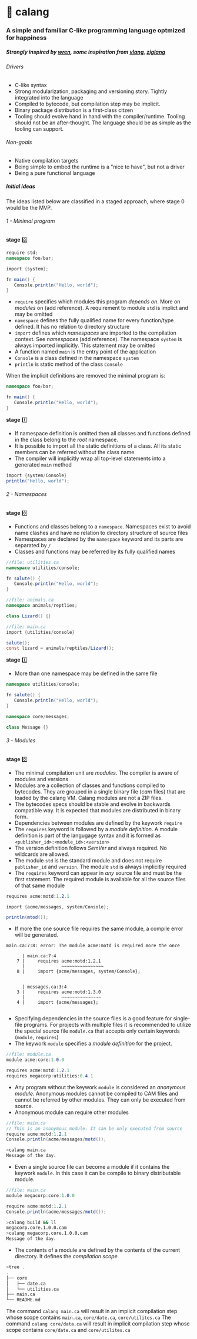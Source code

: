 # :lizard: calang

### A simple and familiar C-like programming language optmized for happiness 

##### Strongly inspired by [wren](https://wren.io), some inspiration from [vlang](https://vlang.io/), [ziglang](https://ziglang.io)

###### Drivers

- C-like syntax
- Strong modularization, packaging and versioning story. Tightly integrated into the language
- Compiled to bytecode, but compilation step may be implicit. 
- Binary package distribution is a first-class citzen
- Tooling should evolve hand in hand with the compiler/runtime. Tooling should not be an after-thought. The language should be as simple as the tooling can support.

###### Non-goals

- Native compilation targets
- Being simple to embed the runtime is a "nice to have", but not a driver
- Being a pure functional language

##### Initial ideas

The ideas listed below are classified in a staged approach, where stage 0 would be the MVP. 

###### 1 - Minimal program 

**stage** :zero:
```c#
require std;
namespace foo/bar;

import {system};

fn main() {
   Console.println("Hello, world");
}

```

- `require` specifies which modules this program *depends on*. More on _modules_ on (add reference). A requirement to module `std` is implict and may be omitted
- `namespace` defines the fully qualified name for every function/type defined. It has no relation to directory structure
- `import` defines which _namespaces_ are imported to the compilation context. See _namespaces_ (add reference). The namespace `system` is always imported implicitly. This statement may be omitted
- A function named `main` is the entry point of the application
- `Console` is a class defined in the namespace `system`
- `println` is static method of the class `Console`

When the implicit definitions are removed the minimal program is:

```c#
namespace foo/bar;

fn main() {
   Console.println("Hello, world");
}

```

**stage** :one:

- If namespace definition is omitted then all classes and functions defined in the class belong to the _root_ namespace.
- It is possible to import all the static definitions of a class. All its static members can be referred without the class name
- The compiler will implicitly wrap all top-level statements into a generated `main` method

```c#
import {system/Console}
println("Hello, world");
```

###### 2 - Namespaces

**stage** :zero:

- Functions and classes belong to a `namespace`. Namespaces exist to avoid name clashes and have no relation to directory structure of source files
- Namespaces are declared by the `namespace` keyword and its parts are separated by `/`
- Classes and functions may be referred by its fully qualified names

```c#
//file: utilities.ca
namespace utilities/console;

fn salute() {
   Console.println("Hello, world");
}
```

```c#
//file: animals.ca
namespace animals/reptlies;

class Lizard() {}
```

```c#
//file: main.ca
import {utilities/console}

salute();
const lizard = animals/reptiles/Lizard();

```

**stage** :one:

- More than one namespace may be defined in the same file

```c#
namespace utilities/console;

fn salute() {
   Console.println("Hello, world");
}

namespace core/messages;

class Message {}
```

###### 3 - Modules


**stage** :zero:

- The minimal compilation unit are *modules*. The compiler is aware of modules and versions
- Modules are a collection of classes and functions compiled to bytecodes. They are grouped in a single binary file (_cam_ files) that are loaded by the calang VM. Calang modules are not a ZIP files.
- The bytecodes specs should be stable and evolve in backwards compatible way. It is expected that modules are distributed in binary form. 
- Dependencies between modules are defined by the keywork `require`
- The `requires` keyword is followed by a _module definition_. A module definition is part of the langugage syntax and it is formed as `<publisher_id>:<module_id>:<version>`
- The version definition follows _SemVer_ and always required. No wildcards are allowed.
- The module `std` is the standard module and does not require `publisher_id` and `version`. The module `std` is always implicitly required
- The `requires` keyword can appear in *any* source file and must be the first statement. The required module is available for all the source files of that same module

```c#
requires acme:motd:1.2.1

import {acme/messages, system/Console};

println(mtod());
```

- If more the one source file requires the same module, a compile error will be generated. 

```
main.ca:7:8: error: The module acme:motd is required more the once

      | main.ca:7:4
    7 |     requires acme:motd:1.2.1
      |              ~~~~~~~~~~~~~~~~
    8 |     import {acme/messages, system/Console};
    

      | messages.ca:3:4
    3 |     requires acme:motd:1.3.0
      |              ~~~~~~~~~~~~~~~
    4 |     import {acme/messages};    
    
```

- Specifying dependencies in the source files is a good feature for single-file programs. For projects with multiple files it is recommended to utilize the special source file `module.ca` that accepts only certain keywords (`module`, `requires`)
- The keywork `module` specifies a _module definition_ for the project. 

```c#
//file: module.ca
module acme:core:1.0.0

requires acme:motd:1.2.1
requires megacorp:utilities:0.4.1
```

- Any program without the keywork `module` is considered an _anonymous module_. Anonymous modules cannot be compiled to CAM files and cannot be referred by other modules. They can only be executed from source. 
- Anonymous module can require other modules

```c#
//file: main.ca
// This is an anonymous module. It can be only executed from source
require acme:motd:1.2.1
Console.println(acme/messages/motd());
```

```bash
>calang main.ca
Message of the day.
```

- Even a single source file can become a module if it contains the keywork `module`. In this case it can be compile to binary distributable module. 

```c#
//file: main.ca
module megacorp:core:1.0.0

require acme:motd:1.2.1
Console.println(acme/messages/motd());
```

```bash
>calang build && ll
megacorp.core.1.0.0.cam
>calang megacorp.core.1.0.0.cam
Message of the day.
```

- The contents of a module are defined by the contents of the current directory. It defines the _compilation scope_

```bash
>tree .
.
├── core
│   ├── date.ca
│   └── utilities.ca
├── main.ca
└── README.md
```

The command `calang main.ca` will result in an implicit compilation step whose scope contains `main.ca`, `core/date.ca`, `core/utilites.ca`
The command `calang core/data.ca` will result in implicit compilation step whose scope contains `core/date.ca` and `core/utilites.ca`








